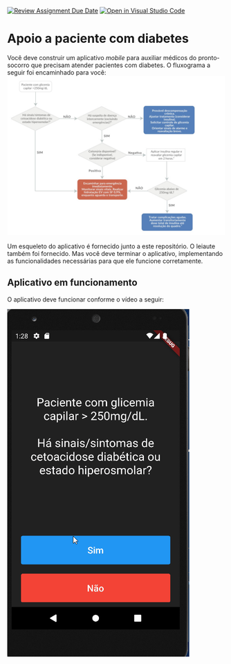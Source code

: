 [![Review Assignment Due Date](https://classroom.github.com/assets/deadline-readme-button-24ddc0f5d75046c5622901739e7c5dd533143b0c8e959d652212380cedb1ea36.svg)](https://classroom.github.com/a/r5VQAWId)
[![Open in Visual Studio Code](https://classroom.github.com/assets/open-in-vscode-718a45dd9cf7e7f842a935f5ebbe5719a5e09af4491e668f4dbf3b35d5cca122.svg)](https://classroom.github.com/online_ide?assignment_repo_id=11973234&assignment_repo_type=AssignmentRepo)
# Apoio a paciente com diabetes

Você deve construir um aplicativo _mobile_ para auxiliar médicos
do pronto-socorro que precisam atender pacientes com diabetes.
O fluxograma a seguir foi encaminhado para você:
![Fluxograma atendimento diabetes](doc/diabetes-fluxograma.png.jpg)

Um esqueleto do aplicativo é fornecido junto a este repositório. O leiaute também foi fornecido. Mas você deve terminar o aplicativo, implementando as funcionalidades necessárias para que ele funcione corretamente.

## Aplicativo em funcionamento

O aplicativo deve funcionar conforme o vídeo a seguir:

![Aplicativo em funcionamento](doc/diabetes.gif)



